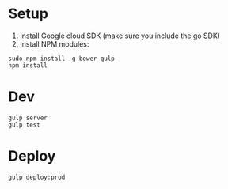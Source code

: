 Setup
=====
1. Install Google cloud SDK (make sure you include the go SDK)
2. Install NPM modules:
```
sudo npm install -g bower gulp
npm install
```

Dev
=====
```
gulp server
gulp test
```

Deploy
=====
```gulp deploy:prod```
